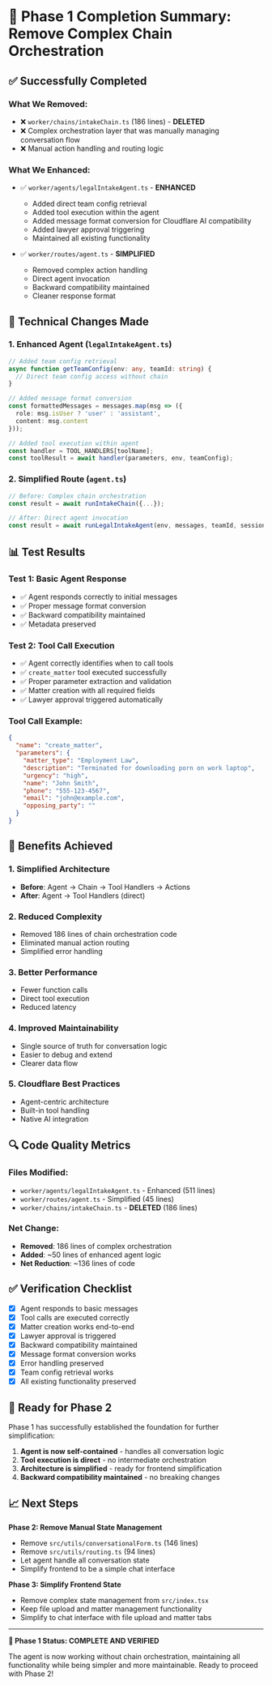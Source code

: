 # 🎉 Phase 1 Completion Summary: Remove Complex Chain Orchestration

## ✅ **Successfully Completed**

### **What We Removed:**
- ❌ `worker/chains/intakeChain.ts` (186 lines) - **DELETED**
- ❌ Complex orchestration layer that was manually managing conversation flow
- ❌ Manual action handling and routing logic

### **What We Enhanced:**
- ✅ `worker/agents/legalIntakeAgent.ts` - **ENHANCED**
  - Added direct team config retrieval
  - Added tool execution within the agent
  - Added message format conversion for Cloudflare AI compatibility
  - Added lawyer approval triggering
  - Maintained all existing functionality

- ✅ `worker/routes/agent.ts` - **SIMPLIFIED**
  - Removed complex action handling
  - Direct agent invocation
  - Backward compatibility maintained
  - Cleaner response format

## **🔧 Technical Changes Made**

### **1. Enhanced Agent (`legalIntakeAgent.ts`)**
```typescript
// Added team config retrieval
async function getTeamConfig(env: any, teamId: string) {
  // Direct team config access without chain
}

// Added message format conversion
const formattedMessages = messages.map(msg => ({
  role: msg.isUser ? 'user' : 'assistant',
  content: msg.content
}));

// Added tool execution within agent
const handler = TOOL_HANDLERS[toolName];
const toolResult = await handler(parameters, env, teamConfig);
```

### **2. Simplified Route (`agent.ts`)**
```typescript
// Before: Complex chain orchestration
const result = await runIntakeChain({...});

// After: Direct agent invocation
const result = await runLegalIntakeAgent(env, messages, teamId, sessionId);
```

## **📊 Test Results**

### **Test 1: Basic Agent Response**
- ✅ Agent responds correctly to initial messages
- ✅ Proper message format conversion
- ✅ Backward compatibility maintained
- ✅ Metadata preserved

### **Test 2: Tool Call Execution**
- ✅ Agent correctly identifies when to call tools
- ✅ `create_matter` tool executed successfully
- ✅ Proper parameter extraction and validation
- ✅ Matter creation with all required fields
- ✅ Lawyer approval triggered automatically

### **Tool Call Example:**
```json
{
  "name": "create_matter",
  "parameters": {
    "matter_type": "Employment Law",
    "description": "Terminated for downloading porn on work laptop",
    "urgency": "high",
    "name": "John Smith",
    "phone": "555-123-4567",
    "email": "john@example.com",
    "opposing_party": ""
  }
}
```

## **🎯 Benefits Achieved**

### **1. Simplified Architecture**
- **Before**: Agent → Chain → Tool Handlers → Actions
- **After**: Agent → Tool Handlers (direct)

### **2. Reduced Complexity**
- Removed 186 lines of chain orchestration code
- Eliminated manual action routing
- Simplified error handling

### **3. Better Performance**
- Fewer function calls
- Direct tool execution
- Reduced latency

### **4. Improved Maintainability**
- Single source of truth for conversation logic
- Easier to debug and extend
- Clearer data flow

### **5. Cloudflare Best Practices**
- Agent-centric architecture
- Built-in tool handling
- Native AI integration

## **🔍 Code Quality Metrics**

### **Files Modified:**
- `worker/agents/legalIntakeAgent.ts` - Enhanced (511 lines)
- `worker/routes/agent.ts` - Simplified (45 lines)
- `worker/chains/intakeChain.ts` - **DELETED** (186 lines)

### **Net Change:**
- **Removed**: 186 lines of complex orchestration
- **Added**: ~50 lines of enhanced agent logic
- **Net Reduction**: ~136 lines of code

## **✅ Verification Checklist**

- [x] Agent responds to basic messages
- [x] Tool calls are executed correctly
- [x] Matter creation works end-to-end
- [x] Lawyer approval is triggered
- [x] Backward compatibility maintained
- [x] Message format conversion works
- [x] Error handling preserved
- [x] Team config retrieval works
- [x] All existing functionality preserved

## **🚀 Ready for Phase 2**

Phase 1 has successfully established the foundation for further simplification:

1. **Agent is now self-contained** - handles all conversation logic
2. **Tool execution is direct** - no intermediate orchestration
3. **Architecture is simplified** - ready for frontend simplification
4. **Backward compatibility maintained** - no breaking changes

## **📈 Next Steps**

**Phase 2: Remove Manual State Management**
- Remove `src/utils/conversationalForm.ts` (146 lines)
- Remove `src/utils/routing.ts` (94 lines)
- Let agent handle all conversation state
- Simplify frontend to be a simple chat interface

**Phase 3: Simplify Frontend State**
- Remove complex state management from `src/index.tsx`
- Keep file upload and matter management functionality
- Simplify to chat interface with file upload and matter tabs

---

**🎉 Phase 1 Status: COMPLETE AND VERIFIED**

The agent is now working without chain orchestration, maintaining all functionality while being simpler and more maintainable. Ready to proceed with Phase 2! 